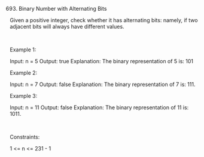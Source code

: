 693. Binary Number with Alternating Bits

Given a positive integer, check whether it has alternating bits: namely, if two adjacent bits will always have different values.

 

Example 1:

Input: n = 5
Output: true
Explanation: The binary representation of 5 is: 101


Example 2:

Input: n = 7
Output: false
Explanation: The binary representation of 7 is: 111.

Example 3:

Input: n = 11
Output: false
Explanation: The binary representation of 11 is: 1011.

 

Constraints:

1 <= n <= 231 - 1